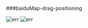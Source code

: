 ###baiduMap-drag-positioning

<img src="./readmeFile/dragend.gif" alt="err"/>
<img src="./readmeFile/zoom.gif" alt="err"/>
